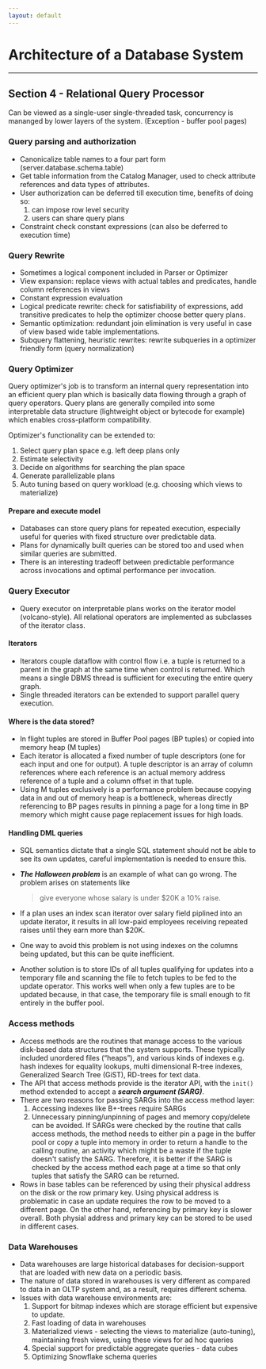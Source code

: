 ```yaml
---
layout: default
---
```


# Architecture of a Database System

___

## Section 4 - Relational Query Processor

Can be viewed as a single-user single-threaded task, concurrency is mananged by lower layers of the system. (Exception - buffer pool pages)

### Query parsing and authorization
   - Canonicalize table names to a four part form (server.database.schema.table)
   - Get table information from the Catalog Manager, used to check attribute references and data types of attributes.
   - User authorization can be deferred till execution time, benefits of doing so: 
      1. can impose row level security
      2. users can share query plans
   - Constraint check constant expressions (can also be deferred to execution time)

### Query Rewrite
   - Sometimes a logical component included in Parser or Optimizer
   - View expansion: replace views with actual tables and predicates, handle column references in views
   - Constant expression evaluation
   - Logical predicate rewrite: check for satisfiability of expressions, add transitive predicates to help the optimizer choose better query plans.
   - Semantic optimization: redundant join elimination is very useful in case of view based wide table implementations.
   - Subquery flattening, heuristic rewrites: rewrite subqueries in a optimizer friendly form (query normalization)

### Query Optimizer

Query optimizer's job is to transform an internal query representation into an efficient query plan which is basically data flowing through a graph of query operators. Query plans are generally compiled into some interpretable data structure (lightweight object or bytecode for example) which enables cross-platform compatibility.

Optimizer's functionality can be extended to:
1. Select query plan space e.g. left deep plans only
2. Estimate selectivity
3. Decide on algorithms for searching the plan space
4. Generate parallelizable plans
5. Auto tuning based on query workload (e.g. choosing which views to materialize)

#### Prepare and execute model
   - Databases can store query plans for repeated execution, especially useful for queries with fixed structure over predictable data.
   - Plans for dynamically built queries can be stored too and used when similar queries are submitted.
   - There is an interesting tradeoff between predictable performance across invocations and optimal performance per invocation.

### Query Executor
   - Query executor on interpretable plans works on the iterator model (volcano-style). All relational operators are implemented as subclasses of the iterator class.

#### Iterators
   - Iterators couple dataflow with control flow i.e. a tuple is returned to a parent in the graph at the same time when control is returned. Which means a single DBMS thread is sufficient for executing the entire query graph.
   - Single threaded iterators can be extended to support parallel query execution.

#### Where is the data stored?
   - In flight tuples are stored in Buffer Pool pages (BP tuples) or copied into memory heap (M tuples)
   - Each iterator is allocated a fixed number of tuple descriptors (one for each input and one for output). A tuple descriptor is an array of column references where each reference is an actual memory address reference of a tuple and a column offset in that tuple.
   - Using M tuples exclusively is a performance problem because copying data in and out of memory heap is a bottleneck, whereas directly referencing to BP pages results in pinning a page for a long time in BP memory which might cause page replacement issues for high loads.

#### Handling DML queries

   - SQL semantics dictate that a single SQL statement should not be able to see its own updates, careful implementation is needed to ensure this.
   - ***The Halloween problem*** is an example of what can go wrong. The problem arises on statements like 
      >give everyone whose salary is under $20K a 10% raise.
   
   - If a plan uses an index scan iterator over salary field piplined into an update iterator, it results in all low-paid employees receiving repeated raises until they earn more than $20K.
   - One way to avoid this problem is not using indexes on the columns being updated, but this can be quite inefficient.
   - Another solution is to store IDs of all tuples qualifying for updates into a temporary file and scanning the file to fetch tuples to be fed to the update operator. This works well when only a few tuples are to be updated because, in that case, the temporary file is small enough to fit entirely in the buffer pool.


### Access methods
- Access methods are the routines that manage access to the various disk-based data structures that the system supports. These typically included unordered files (“heaps”), and various kinds of indexes e.g. hash indexes for equality lookups, multi dimensional R-tree indexes, Generalized Search Tree (GiST), RD-trees for text data.
- The API that access methods provide is the iterator API, with the `init()` method extended to accept a ***search argument (SARG)***.
- There are two reasons for passing SARGs into the access method layer:
   1. Accessing indexes like B+-trees require SARGs
   2. Unnecessary pinning/unpinning of pages and memory copy/delete can be avoided. If SARGs were checked by the routine that calls access methods, the method needs to either pin a page in the buffer pool or copy a tuple into memory in order to return a handle to the calling routine, an activity which might be a waste if the tuple doesn't satisfy the SARG. Therefore, it is better if the SARG is checked by the access method each page at a time so that only tuples that satisfy the SARG can be returned.
- Rows in base tables can be referenced by using their physical address on the disk or the row primary key. Using physical address is problematic in case an update requires the row to be moved to a different page. On the other hand, referencing by primary key is slower overall. Both physial address and primary key can be stored to be used in different cases.

### Data Warehouses
- Data warehouses are large historical databases for decision-support that are loaded with new data on a periodic basis.
- The nature of data stored in warehouses is very different as compared to data in an OLTP system and, as a result, requires different schema.
- Issues with data warehouse environments are:
   1. Support for bitmap indexes which are storage efficient but expensive to update.
   2. Fast loading of data in warehouses
   3. Materialized views - selecting the views to materialize (auto-tuning), maintaining fresh views, using these views for ad hoc queries
   4. Special support for predictable aggregate queries - data cubes
   5. Optimizing Snowflake schema queries